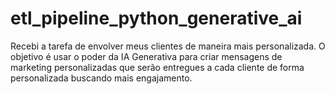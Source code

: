 # etl_pipeline_python_generative_ai

Recebi a tarefa de envolver meus clientes de maneira mais personalizada. O objetivo é usar o poder da IA Generativa para criar mensagens de marketing personalizadas que serão entregues a cada cliente de forma personalizada buscando mais engajamento.


